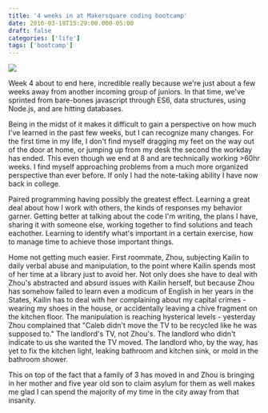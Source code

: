```yaml
---
title: '4 weeks in at Makersquare coding bootcamp'
date: 2016-03-18T15:29:00.000-05:00
draft: false
categories: ['life']
tags: ['bootcamp']
---
```


[![](https://1.bp.blogspot.com/-RxLH3ac2sIw/VuxiPTxWhGI/AAAAAAABNig/XoiKTCcyuqsItsH1FoivKVf8cvkTjJK7Q/s400/20160311_193305.jpg)](https://1.bp.blogspot.com/-RxLH3ac2sIw/VuxiPTxWhGI/AAAAAAABNig/XoiKTCcyuqsItsH1FoivKVf8cvkTjJK7Q/s1600/20160311_193305.jpg)


Week 4 about to end here, incredible really because we're just about a few weeks away from another incoming group of juniors. In that time, we've sprinted from bare-bones javascript through ES6, data structures, using Node.js, and are hitting databases.

Being in the midst of it makes it difficult to gain a perspective on how much I've learned in the past few weeks, but I can recognize many changes. For the first time in my life, I don't find myself dragging my feet on the way out of the door at home, or jumping up from my desk the second the workday has ended. This even though we end at 8 and are technically working >60hr weeks. I find myself approaching problems from a much more organized perspective than ever before. If only I had the note-taking ability I have now back in college.

Paired programming having possibly the greatest effect. Learning a great deal about how I work with others, the kinds of responses my behavior garner. Getting better at talking about the code I'm writing, the plans I have, sharing it with someone else, working together to find solutions and teach eachother. Learning to identify what's important in a certain exercise, how to manage time to achieve those important things.

Home not getting much easier. First roommate, Zhou, subjecting Kailin to daily verbal abuse and manipulation, to the point where Kailin spends most of her time at a library just to avoid her. Not only does she have to deal with Zhou's abstracted and absurd issues with Kailin herself, but because Zhou has somehow failed to learn even a modicum of English in her years in the States, Kailin has to deal with her complaining about my capital crimes - wearing my shoes in the house, or accidentally leaving a chive fragment on the kitchen floor. The manipulation is reaching hysterical levels - yesterday Zhou complained that "Caleb didn't move the TV to be recycled like he was supposed to." The landlord's TV, not Zhou's. The landlord who didn't indicate to us she wanted the TV moved. The landlord who, by the way, has yet to fix the kitchen light, leaking bathroom and kitchen sink, or mold in the bathroom shower.

This on top of the fact that a family of 3 has moved in and Zhou is bringing in her mother and five year old son to claim asylum for them as well makes me glad I can spend the majority of my time in the city away from that insanity.
